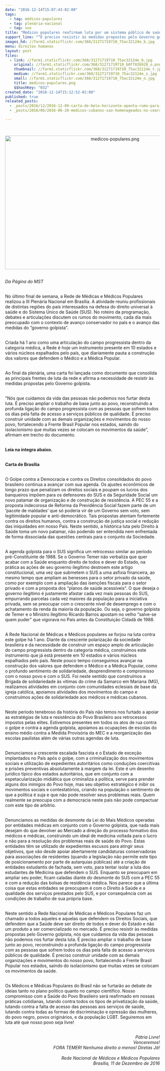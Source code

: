 ```yaml
---
date: "2016-12-14T15:07:43-02:00"
tags:
  - tag: médicos-populares
  - tag: plenária-nacional
  - tag: sus
title: "Médicos populares reafirmam luta por um sistema público de saúde com qualidade "
support_line: "”É preciso resistir às medidas propostas pelo Governo golpista”, diz documento final da III Plenária Nacional da Rede de Médicas e Médicos Populares "
images_hd: //farm1.staticflickr.com/368/31271719710_75ac32124e_b.jpg
menu: direitos humanos
layout: post
files:
  - link: //farm1.staticflickr.com/368/31271719710_75ac32124e_b.jpg
    original: //farm1.staticflickr.com/368/31271719710_b0ff83b928_o.png
    thumbnail: //farm1.staticflickr.com/368/31271719710_75ac32124e_t.jpg
    medium: //farm1.staticflickr.com/368/31271719710_75ac32124e_z.jpg
    small: //farm1.staticflickr.com/368/31271719710_75ac32124e_n.jpg
    title: medicos-populares.png
    $$hashKey: "032"
created_date: "2016-12-14T15:12:52-02:00"
published: true
releated_posts:
  - _posts/2016/12/2016-12-09-carta-de-belo-horizonte-aponta-rumo-para-o-proximo-periodo-da-fbp.md
  - _posts/2016/06/2016-06-20-medicos-cubanos-sao-homenageados-no-ceara.md

---
```

<p>&nbsp;</p>

<p style="text-align:center"><img alt="medicos-populares.png" height="434" src="//farm1.staticflickr.com/368/31271719710_75ac32124e_b.jpg" width="700" /></p>

<p><br />
<em>Da P&aacute;gina do MST&nbsp;</em></p>

<p><br />
No &uacute;ltimo final de semana, a Rede de M&eacute;dicas e M&eacute;dicos Populares realizou a III Plen&aacute;ria Nacional em Bras&iacute;lia. A atividade reuniu profissionais de distintas regi&otilde;es do pa&iacute;s interessados na defesa do direito universal &agrave; sa&uacute;de e do Sistema &Uacute;nico de Sa&uacute;de (SUS). No roteiro da programa&ccedil;&atilde;o, debates e articula&ccedil;&otilde;es discutem os rumos do movimento, cada dia mais preocupado com o contexto de avan&ccedil;o conservador no pa&iacute;s e o avan&ccedil;o das medidas do &rdquo;governo golpista&rdquo;.</p>

<p><br />
Criada h&aacute; 1 ano como uma articula&ccedil;&atilde;o do campo progressista dentro da categoria m&eacute;dica, a Rede &eacute; hoje um instrumento presente em 10 estados e v&aacute;rios n&uacute;cleos espalhados pelo pa&iacute;s, que diariamente pauta a constru&ccedil;&atilde;o dos valores que defendem o M&eacute;dico e a M&eacute;dica Popular.</p>

<p><br />
Ao final da plen&aacute;ria, uma carta foi lan&ccedil;ada como documento que consolida as principais frentes de luta da rede e afirma a necessidade de resistir &agrave;s medidas propostas pelo&nbsp;Governo golpista.</p>

<p><br />
&quot;N&oacute;s que cuidamos da vida das pessoas n&atilde;o podemos nos furtar desta luta. &Eacute; preciso ampliar o trabalho de base junto ao povo, reconstruindo a profunda liga&ccedil;&atilde;o do campo progressista com as pessoas que sofrem todos os dias pela falta de acesso a servi&ccedil;os p&uacute;blicos de qualidade. &Eacute; preciso construir unidade com as demais organiza&ccedil;&otilde;es e movimentos do nosso povo, fortalecendo a Frente Brasil Popular nos estados, saindo do isolacionismo que muitas vezes se colocam os movimentos da sa&uacute;de&rdquo;, afirmam em trecho do documento.</p>

<p><br />
<strong>Leia na &iacute;ntegra abaixo.</strong></p>

<p><br />
<strong>Carta de Bras&iacute;lia</strong></p>

<p><br />
O Golpe contra a Democracia e contra os Direitos consolidados do povo brasileiro continua a avan&ccedil;ar com sua agenda. Os ajustes econ&ocirc;micos de longo prazo que penalizam os direitos sociais e poupam os lucros dos banqueiros imp&otilde;em para os defensores do SUS e da Seguridade Social um novo patamar de organiza&ccedil;&atilde;o e de constru&ccedil;&atilde;o de resist&ecirc;ncia. A PEC 55 e a proposta indecorosa de Reforma da Previd&ecirc;ncia Social fazem parte de um &lsquo;pacote de maldades&rsquo; que s&oacute; poderia vir de um Governo sem voto, sem legitimidade popular e anti-democr&aacute;tico. Tais propostas atentam fortemente contra os direitos humanos, contra a constru&ccedil;&atilde;o de justi&ccedil;a social e redu&ccedil;&atilde;o das iniquidades em nosso Pa&iacute;s. Neste sentido, a hist&oacute;rica luta pelo Direito &agrave; Sa&uacute;de toma um novo patamar, n&atilde;o podendo ser entendida nem enfrentada de forma dissociada das quest&otilde;es centrais para o conjunto da Sociedade.</p>

<p><br />
A agenda golpista para o SUS significa um retrocesso similar ao per&iacute;odo pr&eacute;-Constituinte de 1988. Se o Governo Temer n&atilde;o verbaliza que quer acabar com a Sa&uacute;de enquanto direito de todos e dever do Estado, na pr&aacute;tica as a&ccedil;&otilde;es de seu governo ileg&iacute;timo destroem este artigo constitucional, uma vez que submetem o SUS a uma asfixia financeira, ao mesmo tempo que ampliam as benesses para o setor privado da sa&uacute;de, como por exemplo com a amplia&ccedil;&atilde;o das isen&ccedil;&otilde;es fiscais para o setor privado e com a proposta dos &ldquo;planos de sa&uacute;de acess&iacute;veis&rdquo;. O que deseja o governo ileg&iacute;timo &eacute; justamente afastar cada vez mais pessoas do SUS, empurrando parcelas cada vez maiores da popula&ccedil;&atilde;o para a iniciativa privada, sem se preocupar com o crescente n&iacute;vel de desemprego e com o achatamento da renda da maioria da popula&ccedil;&atilde;o. Ou seja, o governo golpista de Temer e o Ministro ileg&iacute;timo Ricardo Barros apostam no velho &ldquo;salve-se quem puder&rdquo; que vigorava no Pa&iacute;s antes da Constitui&ccedil;&atilde;o Cidad&atilde; de 1988.</p>

<p><br />
A Rede Nacional de M&eacute;dicas e M&eacute;dicos populares se forjou na luta contra este golpe h&aacute; 1 ano. Diante da crescente polariza&ccedil;&atilde;o da sociedade brasileira e da necessidade de construir um espa&ccedil;o amplo de articula&ccedil;&atilde;o do campo progressista dentro da categoria m&eacute;dica, constru&iacute;mos este instrumento que j&aacute; est&aacute; presente em 10 estados e v&aacute;rios n&uacute;cleos espalhados pelo pa&iacute;s. Neste pouco tempo conseguimos avan&ccedil;ar na constru&ccedil;&atilde;o dos valores que defendem o M&eacute;dico e a M&eacute;dica Popular, como o profundo sentimento de solidariedade, desprendimento e compromisso com o nosso povo e com o SUS. Foi neste sentido que constru&iacute;mos a Brigada de solidariedade &agrave;s v&iacute;timas do crime da Samarco em Mariana (MG), realizamos atividades em conjunto com comunidades eclesiais de base da igreja cat&oacute;lica, apoiamos atividades dos movimentos do campo e constru&iacute;mos a&ccedil;&otilde;es de solidariedade aos m&eacute;dicos e m&eacute;dicas cubanos.</p>

<p><br />
Neste per&iacute;odo tenebroso da hist&oacute;ria do Pa&iacute;s n&atilde;o temos nos furtado a apoiar as estrat&eacute;gias de luta e resist&ecirc;ncia do Povo Brasileiro aos retrocessos impostos pelas elites. Estivemos presentes em todos os atos de rua contra o golpe e contra a agenda golpista, apoiamos as ocupa&ccedil;&otilde;es de escolas do ensino m&eacute;dio contra a Medida Provis&oacute;ria do MEC e a reorganiza&ccedil;&atilde;o das escolas paulistas al&eacute;m de v&aacute;rias outras agendas de luta.</p>

<p><br />
Denunciamos a crescente escalada fascista e o Estado de exce&ccedil;&atilde;o implantados no Pa&iacute;s ap&oacute;s o golpe, com a criminaliza&ccedil;&atilde;o dos movimentos sociais e utiliza&ccedil;&atilde;o de expedientes autorit&aacute;rios como condu&ccedil;&otilde;es coercitivas e pris&otilde;es preventivas absolutamente &agrave; margem da lei. Este &eacute; um desenho jur&iacute;dico t&iacute;pico dos estados autorit&aacute;rios, que em conjunto com a espetaculariza&ccedil;&atilde;o midi&aacute;tica que criminaliza a pol&iacute;tica, serve para prender alguns dos inimigos do Povo hoje, mas seu objetivo estrat&eacute;gico &eacute; inibir os movimentos sociais e contestat&oacute;rios, criando na popula&ccedil;&atilde;o o sentimento de que a pol&iacute;tica &eacute; suja e que n&atilde;o pode resolver seus problemas reais. Quem realmente se preocupa com a democracia neste pa&iacute;s n&atilde;o pode compactuar com este tipo de arb&iacute;trio.</p>

<p><br />
Denunciamos as medidas de desmonte da Lei do Mais M&eacute;dicos operadas por entidades m&eacute;dicas em conjunto com o Governo golpista, que nada mais desejam do que devolver ao Mercado a dire&ccedil;&atilde;o do processo formativo dos m&eacute;dicos e m&eacute;dicas, construindo um ideal de medicina voltada para o lucro e n&atilde;o para a resolu&ccedil;&atilde;o dos problemas reais de sa&uacute;de do Povo. Estas entidades t&ecirc;m se utilizado de expedientes escusos para atingir seus objetivos, que v&atilde;o desde apoiar abertamente candidaturas conservadoras para associa&ccedil;&otilde;es de residentes (quando a legisla&ccedil;&atilde;o n&atilde;o permite este tipo de posicionamento por parte de autarquias p&uacute;blicas) at&eacute; a cria&ccedil;&atilde;o de entidades estudantis de fachada, sem voto, para tentar isolar a luta dos estudantes de Medicina que defendem o SUS. Enquanto se preocupam em ampliar seu poder, ficam caladas diante do desmonte do SUS com a PEC 55 e com a redu&ccedil;&atilde;o das bolsas de resid&ecirc;ncia m&eacute;dica. Nos parece que a &uacute;ltima coisa que estas entidades se preocupam &eacute; com o Direito &agrave; Sa&uacute;de e a qualidade dos servi&ccedil;os prestados pelo SUS, e por consequ&ecirc;ncia com as condi&ccedil;&otilde;es de trabalho de sua pr&oacute;pria base.</p>

<p><br />
Neste sentido a Rede Nacional de M&eacute;dicas e M&eacute;dicos Populares faz um chamado a todos aqueles e aquelas que defendem os Direitos Sociais, que defendem que a Sa&uacute;de deve ser direito de todos e dever do Estado e n&atilde;o um produto a ser comercializado no mercado. &Eacute; preciso resistir &agrave;s medidas propostas pelo Governo golpista, n&oacute;s que cuidamos da vida das pessoas n&atilde;o podemos nos furtar desta luta. &Eacute; preciso ampliar o trabalho de base junto ao povo, reconstruindo a profunda liga&ccedil;&atilde;o do campo progressista com as pessoas que sofrem todos os dias pela falta de acesso a servi&ccedil;os p&uacute;blicos de qualidade. &Eacute; preciso construir unidade com as demais organiza&ccedil;&otilde;es e movimentos do nosso povo, fortalecendo a Frente Brasil Popular nos estados, saindo do isolacionismo que muitas vezes se colocam os movimentos da sa&uacute;de.</p>

<p><br />
Os M&eacute;dicos e M&eacute;dicas Populares do Brasil n&atilde;o se furtar&atilde;o ao debate de ideias tanto no plano pol&iacute;tico quanto no campo cient&iacute;fico. Nosso compromisso com a Sa&uacute;de do Povo Brasileiro ser&aacute; reafirmado em nossas pr&aacute;ticas cotidianas, lutando contra todos os tipos de privatiza&ccedil;&atilde;o da sa&uacute;de, lutando contra a falta de acesso das pessoas aos servi&ccedil;os de sa&uacute;de, lutando contra todas as formas de discrimina&ccedil;&atilde;o e opress&atilde;o das mulheres, do povo negro, povos origin&aacute;rios, e da popula&ccedil;&atilde;o LGBT. Seguiremos em luta at&eacute; que nosso povo seja livre!</p>

<p style="text-align: right;"><br />
<em>P&aacute;tria Livre!<br />
Venceremos!<br />
FORA TEMER! Nenhuma direito a menos! Diretas J&aacute;!<br />
<br />
Rede Nacional de M&eacute;dicas e M&eacute;dicos Populares<br />
Bras&iacute;lia, 11 de Dezembro de 2016</em></p>
